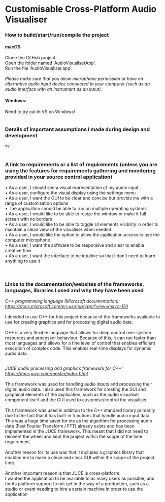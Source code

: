 # Customisable Cross-Platform Audio Visualiser


### How to build/start/run/compile the project

#### macOS:
Clone the GitHub project.<br>
Open the folder named 'AudioVisualiserApp'.<br>
Run the file 'AudioVisualiser.app'.<br><br>
*Please make sure that you allow microphone permission or have an alternative audio input device connected to your computer (such as an audio interface with an instrumant as an input).*
<br>
#### Windows:
Need to try out in VS on Windows!
<br><br>

### Details of important assumptions I made during design and development

??
<br><br>

### A link to requirements or a list of requirements (unless you are using the features for requirements gathering and monitoring provided in your source control application)

• As a user, I should see a visual representation of my audio input<br>
• As a user, configure the visual display using the settings menu<br>
• As a user, I want the GUI to be clear and concise but provide me with a range of customisation options<br>
• The application should be able to run on multiple operating systems<br>
• As a user, I would like to be able to resize the window or make it full screen with no borders<br>
• As a user, I would like to be able to toggle UI elements visibility in order to maintain a clean view of the visualiser when needed<br>
• As a user, I would like the option to allow the application access to use the computer microphone<br>
• As a user, I want the software to be responsive and clear to enable creative flow<br>
• As a user, I want the interface to be intuitive so that I don't need to learn anything to use it<br>
<br><br>

### Links to the documentation/websites of the frameworks, languages, libraries I used and why they have been used

*C++ programming language (Microsoft documentation):
https://docs.microsoft.com/en-us/cpp/cpp/?view=msvc-170*
<br><br>
I decided to use C++ for this project because of the frameworks available to use for creating graphics and for processing digital audio data.
<br><br>
C++ is a very flexible language that allows for deep control over system resources and processor behaviour. Because of this, it can run faster than most languages and allows for a fine level of control that enables efficient execution of complex code. This enables real-time displays for dynamic audio data.
<br><br>

*JUCE audio processing and graphics framework for C++:
https://docs.juce.com/master/index.html*
<br><br>
This framework was used for handling audio inputs and processing their digital audio data.
I also used this framework for cresting the GUI and graphical elements of the application, such as the audio visualiser component itself and the GUI used to customise/control the visualiser.
<br><br>
This framework was used in addition to the C++ standard library primarily due to the fact that it has built-in functions that handle audio input data. This was a huge time saver for me as the algorithm for processing audio data (Fast Fourier Transform / FFT) already exists and has been implemented in the JUCE framework. This meant that I did not need to reinvent the wheel and kept the project within the scope of the time requirement.
<br><br>
Another reason for its use was that it includes a graphics library that enabled me to make a clean and clear GUI within the scope of the project time.
<br><br>
Another important reason is that JUCE is cross-platform.<br>
I wanted the application to be available to as many users as possible, and for its platform support to not get in the way of a production, such as a studio or event needing to hire a certain machine in order to use the application
